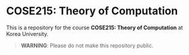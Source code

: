 # COSE215: Theory of Computation

This is a repository for the course **COSE215: Theory of Computation** at Korea
University.

> **WARNING**: Please do not make this repository public.
